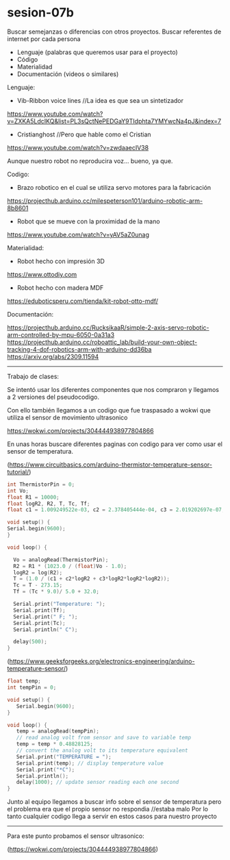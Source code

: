 # sesion-07b
Buscar semejanzas o diferencias con otros proyectos.
Buscar referentes de internet por cada persona
- Lenguaje (palabras que queremos usar para el proyecto)
- Código
- Materialidad
- Documentación (videos o similares)


Lenguaje:
- Vib-Ribbon voice lines //La idea es que sea un sintetizador
  
https://www.youtube.com/watch?v=ZXKA5LdcIKQ&list=PL3sQctNePEDGaY9TIdphta7YMYwcNa4pJ&index=7

- Cristianghost //Pero que hable como el Cristian

https://www.youtube.com/watch?v=zwdaaecIV38

Aunque nuestro robot no reproducira voz... bueno, ya que.

Codigo:
- Brazo robotico en el cual se utiliza servo motores para la fabricación

https://projecthub.arduino.cc/milespeterson101/arduino-robotic-arm-8b8601

- Robot que se mueve con la proximidad de la mano

https://www.youtube.com/watch?v=yAV5aZ0unag 

Materialidad:
- Robot hecho con impresión 3D

https://www.ottodiy.com 

- Robot hecho con madera MDF

https://eduboticsperu.com/tienda/kit-robot-otto-mdf/

Documentación:

https://projecthub.arduino.cc/RucksikaaR/simple-2-axis-servo-robotic-arm-controlled-by-mpu-6050-0a31a3
https://projecthub.arduino.cc/roboattic_lab/build-your-own-object-tracking-4-dof-robotics-arm-with-arduino-dd36ba
https://arxiv.org/abs/2309.11594 


---

Trabajo de clases:

Se intentó usar los diferentes componentes que nos compraron y llegamos a 2 versiones del pseudocodigo.

Con ello también llegamos a un codigo que fue traspasado a wokwi que utiliza el sensor de movimiento ultrasonico

https://wokwi.com/projects/304444938977804866

En unas horas buscare diferentes paginas con codigo para ver como usar el sensor de temperatura.

(https://www.circuitbasics.com/arduino-thermistor-temperature-sensor-tutorial/)

```cpp
int ThermistorPin = 0;
int Vo;
float R1 = 10000;
float logR2, R2, T, Tc, Tf;
float c1 = 1.009249522e-03, c2 = 2.378405444e-04, c3 = 2.019202697e-07;

void setup() {
Serial.begin(9600);
}

void loop() {

  Vo = analogRead(ThermistorPin);
  R2 = R1 * (1023.0 / (float)Vo - 1.0);
  logR2 = log(R2);
  T = (1.0 / (c1 + c2*logR2 + c3*logR2*logR2*logR2));
  Tc = T - 273.15;
  Tf = (Tc * 9.0)/ 5.0 + 32.0; 

  Serial.print("Temperature: "); 
  Serial.print(Tf);
  Serial.print(" F; ");
  Serial.print(Tc);
  Serial.println(" C");   

  delay(500);
}
```

(https://www.geeksforgeeks.org/electronics-engineering/arduino-temperature-sensor/)

```cpp
float temp;
int tempPin = 0;

void setup() {
   Serial.begin(9600);
}

void loop() {
   temp = analogRead(tempPin);
   // read analog volt from sensor and save to variable temp
   temp = temp * 0.48828125;
   // convert the analog volt to its temperature equivalent
   Serial.print("TEMPERATURE = ");
   Serial.print(temp); // display temperature value
   Serial.print("*C");
   Serial.println();
   delay(1000); // update sensor reading each one second
}

```

Junto al equipo llegamos a buscar info sobre el sensor de temperatura pero el problema era que el propio sensor no respondia //estaba malo
Por lo tanto cualquier codigo llega a servir en estos casos para nuestro proyecto

---

Para este punto probamos el sensor ultrasonico:

(https://wokwi.com/projects/304444938977804866)
